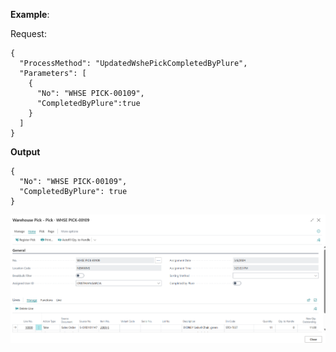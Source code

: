 **Example**:

Request:
```
{
  "ProcessMethod": "UpdatedWshePickCompletedByPlure",
  "Parameters": [
    {
      "No": "WHSE PICK-00109",
      "CompletedByPlure":true
    }
  ]
}
```

**Output**
```
{
  "No": "WHSE PICK-00109",
  "CompletedByPlure": true
}

```

![image.png](/.attachments/image-9cd894b8-449f-4ce3-a6b3-b325c5c6f692.png)
